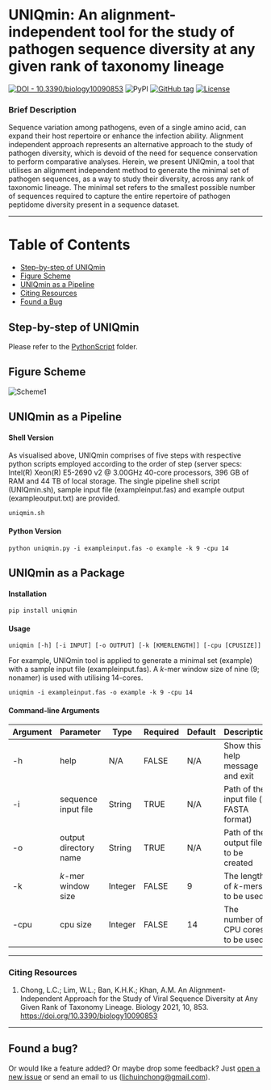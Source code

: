 # **UNIQmin: An alignment-independent tool for the study of pathogen sequence diversity at any given rank of taxonomy lineage**

[![DOI - 10.3390/biology10090853](https://img.shields.io/badge/DOI-10.3390%2Fbiology10090853-2ea44f)](https://doi.org/10.3390/biology10090853)
![PyPI](https://img.shields.io/pypi/v/uniqmin?logo=pypi)
[![GitHub tag](https://img.shields.io/github/tag/ChongLC/MinimalSetofViralPeptidome-UNIQmin)](https://github.com/ChongLC/MinimalSetofViralPeptidome-UNIQmin/releases/?include_prereleases&sort=semver "View GitHub releases")
[![License](https://img.shields.io/badge/License-MIT-blue)](#license)

### Brief Description
Sequence variation among pathogens, even of a single amino acid, can expand their host repertoire or enhance the infection ability. Alignment independent approach represents an alternative approach to the study of pathogen diversity, which is devoid of the need for sequence conservation to perform comparative analyses. Herein, we present UNIQmin, a tool that utilises an alignment independent method to generate the minimal set of pathogen sequences, as a way to study their diversity, across any rank of taxonomic lineage. The minimal set refers to the smallest possible number of sequences required to capture the entire repertoire of pathogen peptidome diversity present in a sequence dataset.

---
Table of Contents
====================
- [Step-by-step of UNIQmin](https://github.com/ChongLC/MinimalSetofViralPeptidome-UNIQmin/tree/master/PythonCode)
- [Figure Scheme](#figure-scheme)
- [UNIQmin as a Pipeline](#uniqmin-as-a-pipeline)
- [Citing Resources](#citing-resources)
- [Found a Bug](#found-a-bug)

## Step-by-step of UNIQmin
Please refer to the [PythonScript](https://github.com/ChongLC/MinimalSetofViralPeptidome-UNIQmin/tree/master/PythonScript) folder. 

## Figure Scheme
![Scheme1](https://user-images.githubusercontent.com/51225708/134200760-f70d72ee-0fac-4535-aa3e-61fd8dd1a69f.png)

## UNIQmin as a Pipeline

#### Shell Version
As visualised above, UNIQmin comprises of five steps with respective python scripts employed according to the order of step (server specs: Intel(R) Xeon(R) E5-2690 v2 @ 3.00GHz 40-core processors, 396 GB of RAM and 44 TB of local storage. The single pipeline shell script (UNIQmin.sh), sample input file (exampleinput.fas) and example output (exampleoutput.txt) are provided. 

`uniqmin.sh`

#### Python Version
`python uniqmin.py -i exampleinput.fas -o example -k 9 -cpu 14`

## UNIQmin as a Package

#### Installation
`pip install uniqmin`

#### Usage
`uniqmin [-h] [-i INPUT] [-o OUTPUT] [-k [KMERLENGTH]] [-cpu [CPUSIZE]]`

For example, UNIQmin tool is applied to generate a minimal set (example) with a sample input file (exampleinput.fas). A *k*-mer window size of nine (9; nonamer) is used with utilising 14-cores. 

`uniqmin -i exampleinput.fas -o example -k 9 -cpu 14`

#### Command-line Arguments
| Argument 	| Parameter              | Type    	| Required | Default 	| Description                                |           
|----------	|----------------------- |---------	|----------|----------|------------------------------------------  |
| -h       	| help                   | N/A     	|FALSE	   | N/A     	| Show this help message and exit            |
| -i       	| sequence input file    | String  	|TRUE	     | N/A     	| Path of the input file (in FASTA format)   |
| -o       	| output directory name  | String  	|TRUE      | N/A     	| Path of the output file to be created      |
| -k        | *k*-mer window size    | Integer 	|FALSE     | 9       	| The length of *k*-mers to be used          |
| -cpu      | cpu size               | Integer 	|FALSE     | 14       | The number of CPU cores to be used         |

---
### Citing Resources
1. Chong, L.C.; Lim, W.L.; Ban, K.H.K.; Khan, A.M. An Alignment-Independent Approach for the Study of Viral Sequence Diversity at Any Given Rank of Taxonomy Lineage. Biology 2021, 10, 853. https://doi.org/10.3390/biology10090853

---
## Found a bug?
Or would like a feature added? Or maybe drop some feedback?
Just [open a new issue](https://github.com/ChongLC/MinimalSetofViralPeptidome-UNIQmin/issues/new) or send an email to us (lichuinchong@gmail.com).

